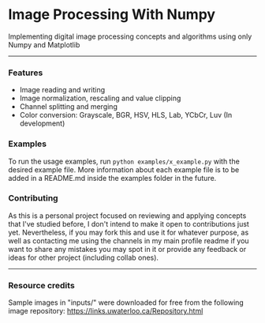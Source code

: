 # Image Processing With Numpy
Implementing digital image processing concepts and algorithms using only Numpy and Matplotlib

***

### Features
- Image reading and writing
- Image normalization, rescaling and value clipping
- Channel splitting and merging
- Color conversion: Grayscale, BGR, HSV, HLS, Lab, YCbCr, Luv (In development) 


### Examples
To run the usage examples, run ```python examples/x_example.py``` with the desired example file.
More information about each example file is to be added in a README.md inside the examples folder in the future.


### Contributing
As this is a personal project focused on reviewing and applying concepts that I've studied before,
I don't intend to make it open to contributions just yet. Nevertheless, if you may fork this and use it
for whatever purpose, as well as contacting me using the channels in my main profile readme if you want to 
share any mistakes you may spot in it or provide any feedback or ideas for other project (including collab ones).

***

### Resource credits
Sample images in "inputs/" were downloaded for free from the following image repository: https://links.uwaterloo.ca/Repository.html